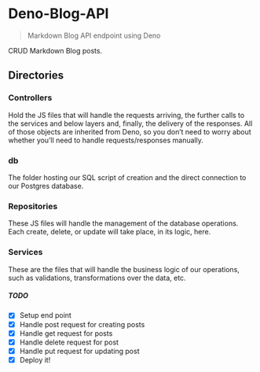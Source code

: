 # Deno-Blog-API

> Markdown Blog API endpoint using Deno

CRUD Markdown Blog posts.

## Directories

### Controllers

Hold the JS files that will handle the requests arriving,
the further calls to the services and below layers and,
finally, the delivery of the responses. All of those
objects are inherited from Deno, so you don’t need to
worry about whether you’ll need to handle requests/responses
manually.

### db

The folder hosting our SQL script of creation and the
direct connection to our Postgres database.

### Repositories

These JS files will handle the management of the database
operations. Each create, delete, or update will take place,
in its logic, here.

### Services

These are the files that will handle the business logic
of our operations, such as validations, transformations
over the data, etc.

##### TODO

- [x] Setup end point
- [x] Handle post request for creating posts
- [x] Handle get request for posts
- [x] Handle delete request for post
- [x] Handle put request for updating post
- [x] Deploy it!
